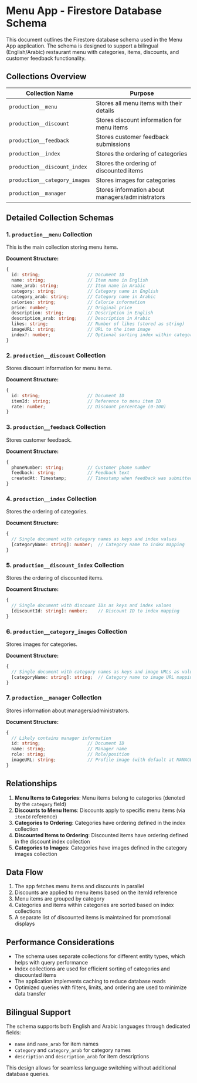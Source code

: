 # Menu App - Firestore Database Schema

This document outlines the Firestore database schema used in the Menu App application. The schema is designed to support a bilingual (English/Arabic) restaurant menu with categories, items, discounts, and customer feedback functionality.

## Collections Overview

| Collection Name | Purpose |
|-----------------|---------|
| `production__menu` | Stores all menu items with their details |
| `production__discount` | Stores discount information for menu items |
| `production__feedback` | Stores customer feedback submissions |
| `production__index` | Stores the ordering of categories |
| `production__discount_index` | Stores the ordering of discounted items |
| `production__category_images` | Stores images for categories |
| `production__manager` | Stores information about managers/administrators |

## Detailed Collection Schemas

### 1. `production__menu` Collection

This is the main collection storing menu items.

**Document Structure:**

```typescript
{
  id: string;                  // Document ID
  name: string;                // Item name in English
  name_arab: string;           // Item name in Arabic
  category: string;            // Category name in English
  category_arab: string;       // Category name in Arabic
  calories: string;            // Calorie information
  price: number;               // Original price
  description: string;         // Description in English
  description_arab: string;    // Description in Arabic
  likes: string;               // Number of likes (stored as string)
  imageURL: string;            // URL to the item image
  index?: number;              // Optional sorting index within category
}
```

### 2. `production__discount` Collection

Stores discount information for menu items.

**Document Structure:**

```typescript
{
  id: string;                  // Document ID
  itemId: string;              // Reference to menu item ID
  rate: number;                // Discount percentage (0-100)
}
```

### 3. `production__feedback` Collection

Stores customer feedback.

**Document Structure:**

```typescript
{
  phoneNumber: string;         // Customer phone number
  feedback: string;            // Feedback text
  createdAt: Timestamp;        // Timestamp when feedback was submitted
}
```

### 4. `production__index` Collection

Stores the ordering of categories.

**Document Structure:**

```typescript
{
  // Single document with category names as keys and index values
  [categoryName: string]: number;  // Category name to index mapping
}
```

### 5. `production__discount_index` Collection

Stores the ordering of discounted items.

**Document Structure:**

```typescript
{
  // Single document with discount IDs as keys and index values
  [discountId: string]: number;    // Discount ID to index mapping
}
```

### 6. `production__category_images` Collection

Stores images for categories.

**Document Structure:**

```typescript
{
  // Single document with category names as keys and image URLs as values
  [categoryName: string]: string;  // Category name to image URL mapping
}
```

### 7. `production__manager` Collection

Stores information about managers/administrators.

**Document Structure:**

```typescript
{
  // Likely contains manager information
  id: string;                  // Document ID
  name: string;                // Manager name
  role: string;                // Role/position
  imageURL: string;            // Profile image (with default at MANAGER_DEFAULT_IMAGE)
}
```

## Relationships

1. **Menu Items to Categories**: Menu items belong to categories (denoted by the `category` field)
2. **Discounts to Menu Items**: Discounts apply to specific menu items (via `itemId` reference)
3. **Categories to Ordering**: Categories have ordering defined in the index collection
4. **Discounted Items to Ordering**: Discounted items have ordering defined in the discount index collection
5. **Categories to Images**: Categories have images defined in the category images collection

## Data Flow

1. The app fetches menu items and discounts in parallel
2. Discounts are applied to menu items based on the itemId reference
3. Menu items are grouped by category
4. Categories and items within categories are sorted based on index collections
5. A separate list of discounted items is maintained for promotional displays

## Performance Considerations

- The schema uses separate collections for different entity types, which helps with query performance
- Index collections are used for efficient sorting of categories and discounted items
- The application implements caching to reduce database reads
- Optimized queries with filters, limits, and ordering are used to minimize data transfer

## Bilingual Support

The schema supports both English and Arabic languages through dedicated fields:

- `name` and `name_arab` for item names
- `category` and `category_arab` for category names
- `description` and `description_arab` for item descriptions

This design allows for seamless language switching without additional database queries.
